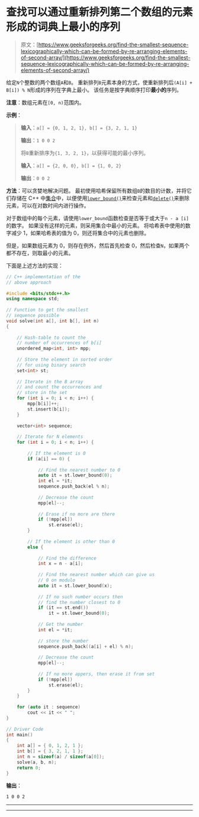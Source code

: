 # 查找可以通过重新排列第二个数组的元素形成的词典上最小的序列

> 原文：[https://www.geeksforgeeks.org/find-the-smallest-sequence-lexicographically-which-can-be-formed-by-re-arranging-elements-of-second-array/](https://www.geeksforgeeks.org/find-the-smallest-sequence-lexicographically-which-can-be-formed-by-re-arranging-elements-of-second-array/)


给定`N`个整数的两个数组`A`和`B`。 重新排列`B`元素本身的方式，使重新排列后`(A[i] + B[i]) % N`形成的序列在字典上最小。 该任务是按字典顺序打印**最小的**序列。

**注意**：数组元素在`[0, n)`范围内。

**示例**：

> **输入**：`a[] = {0, 1, 2, 1}, b[] = {3, 2, 1, 1}`
>
> **输出**：`1 0 0 2`
>
> 将`B`重新排序为`{1, 3, 2, 1}`，以获得可能的最小序列。
> 
> **输入**：`a[] = {2, 0, 0}, b[] = {1, 0, 2}`
>
> **输出**：`0 0 2`

**方法**：可以贪婪地解决问题。 最初使用哈希保留所有数组`B`的数目的计数，并将它们存储在 C++ 中[集合](https://www.geeksforgeeks.org/set-in-cpp-stl/)中，以便使用[`lower_bound()`](https://www.geeksforgeeks.org/upper_bound-and-lower_bound-for-vector-in-cpp-stl/)来检查元素和[`delete()`](https://www.geeksforgeeks.org/multiset-erase-in-c-stl/)来删除元素，可以在对数时间内进行操作。

对于数组中的每个元素，请使用`lower_bound`函数检查是否等于或大于`n - a [i]`的数字。 如果没有这样的元素，则采用集合中最小的元素。 将哈希表中使用的数字减少 1，如果哈希表的值为 0，则还将集合中的元素也删除。

但是，如果数组元素为 0，则存在例外，然后首先检查 0，然后检查`N`，如果两个都不存在，则取最小的元素。

下面是上述方法的实现：

```cpp
// C++ implementation of the 
// above approach 
  
#include <bits/stdc++.h> 
using namespace std; 
  
// Function to get the smallest 
// sequence possible 
void solve(int a[], int b[], int n) 
{ 
  
    // Hash-table to count the 
    // number of occurrences of b[i] 
    unordered_map<int, int> mpp; 
  
    // Store the element in sorted order 
    // for using binary search 
    set<int> st; 
  
    // Iterate in the B array 
    // and count the occurrences and 
    // store in the set 
    for (int i = 0; i < n; i++) { 
        mpp[b[i]]++; 
        st.insert(b[i]); 
    } 
  
    vector<int> sequence; 
  
    // Iterate for N elements 
    for (int i = 0; i < n; i++) { 
  
        // If the element is 0 
        if (a[i] == 0) { 
  
            // Find the nearest number to 0 
            auto it = st.lower_bound(0); 
            int el = *it; 
            sequence.push_back(el % n); 
  
            // Decrease the count 
            mpp[el]--; 
  
            // Erase if no more are there 
            if (!mpp[el]) 
                st.erase(el); 
        } 
  
        // If the element is other than 0 
        else { 
  
            // Find the difference 
            int x = n - a[i]; 
  
            // Find the nearest number which can give us 
            // 0 on modulo 
            auto it = st.lower_bound(x); 
  
            // If no such number occurs then 
            // find the number closest to 0 
            if (it == st.end()) 
                it = st.lower_bound(0); 
  
            // Get the number 
            int el = *it; 
  
            // store the number 
            sequence.push_back((a[i] + el) % n); 
  
            // Decrease the count 
            mpp[el]--; 
  
            // If no more appers, then erase it from set 
            if (!mpp[el]) 
                st.erase(el); 
        } 
    } 
  
    for (auto it : sequence) 
        cout << it << " "; 
} 
  
// Driver Code 
int main() 
{ 
    int a[] = { 0, 1, 2, 1 }; 
    int b[] = { 3, 2, 1, 1 }; 
    int n = sizeof(a) / sizeof(a[0]); 
    solve(a, b, n); 
    return 0; 
} 
```

**输出**：

```
1 0 0 2

```



* * *

* * *



